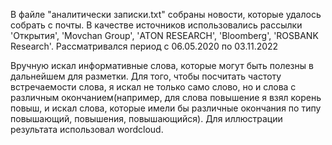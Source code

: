 В файле "аналитически записки.txt" собраны новости, которые удалось собрать с почты. 
В качестве источников использовались рассылки 'Открытия', 'Movchan Group', 'АТОN RESEARCH', 'Bloomberg', 'ROSBANK Research'. 
Рассматривался период с 06.05.2020 по 03.11.2022

Вручную искал информативные слова, которые могут быть полезны в дальнейшем для разметки. Для того, чтобы посчитать частоту встречаемости слова, я искал не только само слово, но и слова с различным окончанием(например, для слова повышение я взял корень повыш, и искал слова, которые имели бы различные окончания по типу повышающий, повышения, повышающийся). Для иллюстрации результата использовал wordcloud. 

